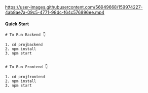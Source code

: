 https://user-images.githubusercontent.com/56949668/159974227-4ab8ae7a-09c5-4771-98dc-f64c576896ee.mp4


#### Quick Start
```
# To Run Backend 👇

1. cd projbackend
2. npm install
3. npm start


# To Run Frontend 👇

1. cd projfrontend
2. npm install
3. npm start

```
